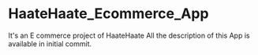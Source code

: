 # HaateHaate_Ecommerce_App
It's an E commerce project of HaateHaate
All  the description of this App is available in initial commit.
